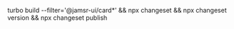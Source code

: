 turbo build --filter='@jamsr-ui/card*' && npx changeset && npx changeset version && npx changeset publish